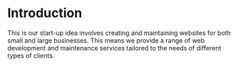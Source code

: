# Introduction
This is our start-up idea involves creating and maintaining websites for both small and large businesses.
This means we provide a range of web development and maintenance services tailored to the needs of different types of clients.
